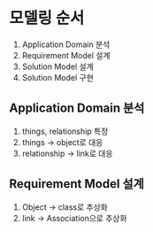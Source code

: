# 모델링 순서
1. Application Domain 분석
2. Requirement Model 설계
3. Solution Model 설계
4. Solution Model 구현

## Application Domain 분석
1. things, relationship 특정
2. things -> object로 대응
3. relationship -> link로 대응

## Requirement Model 설계
1. Object -> class로 추상화
2. link -> Association으로 추상화
